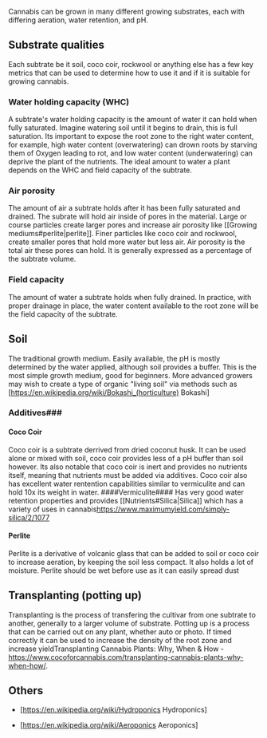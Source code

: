 Cannabis can be grown in many different growing substrates, each with differing aeration, water retention, and pH.

## Substrate qualities ##
Each subtrate be it soil, coco coir, rockwool or anything else has a few key metrics that can be used to determine how to use it and if it is suitable for growing cannabis. 

### Water holding capacity (WHC) ###
A subtrate's water holding capacity is the amount of water it can hold when fully saturated. Imagine watering soil until it begins to drain, this is full saturation. Its important to expose the root zone to the right water content, for example, high water content (overwatering) can drown roots by starving them of Oxygen leading to rot, and low water content (underwatering) can deprive the plant of the nutrients. The ideal amount to water a plant depends on the WHC and field capacity of the subtrate.

### Air porosity ###
The amount of air a subtrate holds after it has been fully saturated and drained. The subrate will hold air inside of pores in the material. Large or course particles create larger pores and increase air porosity like [[Growing mediums#perlite|perlite]]. Finer particles like coco coir and rockwool, create smaller pores that hold more water but less air. Air porosity is the total air these pores can hold. It is generally expressed as a percentage of the subtrate volume.

### Field capacity ###
The amount of water a subtrate holds when fully drained. In practice, with proper drainage in place, the water content available to the root zone will be the field capacity of the subtrate.

## Soil ##
The traditional growth medium. Easily available, the pH is mostly determined by the water applied, although soil provides a buffer. This is the most simple growth medium, good for beginners.
More advanced growers may wish to create a type of organic  "living soil" via methods such as [https://en.wikipedia.org/wiki/Bokashi_(horticulture) Bokashi]

### Additives###
#### Coco Coir ####
Coco coir is a subtrate derrived from dried coconut husk. It can be used alone or mixed with soil, coco coir provides less of a pH buffer than soil however. Its also notable that coco coir is inert and provides no nutrients itself, meaning that nutrients must be added via additives. Coco coir also has excellent water rentention capabilities similar to vermiculite and can hold 10x its weight in water. 
####Vermiculite####
Has very good water retention properties and provides [[Nutrients#Silica|Silica]] which has a variety of uses in cannabis<ref>https://www.maximumyield.com/simply-silica/2/1077</ref>

#### Perlite ####
Perlite is a derivative of volcanic glass that can be added to soil or coco coir to increase aeration, by keeping the soil less compact. It also holds a lot of moisture. Perlite should be wet before use as it can easily spread dust

## Transplanting (potting up) ##
Transplanting is the process of transfering the cultivar from one subtrate to another, generally to a larger volume of substrate. Potting up is a process that can be carried out on any plant, whether auto or photo. If timed correctly it can be used to increase the density of the root zone and increase yield<ref>Transplanting Cannabis Plants: Why, When & How - https://www.cocoforcannabis.com/transplanting-cannabis-plants-why-when-how/</ref>.

## Others ##

* [https://en.wikipedia.org/wiki/Hydroponics Hydroponics]

* [https://en.wikipedia.org/wiki/Aeroponics Aeroponics]
